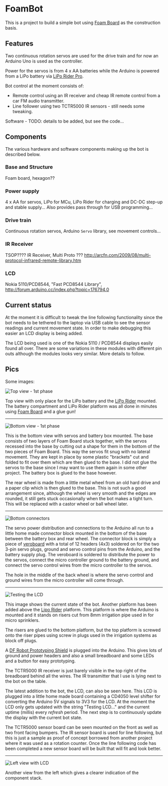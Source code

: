 FoamBot
=======

This is a project to build a simple bot using [Foam Board][1] as the
construction basis.

Features
--------
Two continuous rotation servos are used for the drive train and for now an
Arduino Uno is used as the controller.

Power for the servos is from 4 x AA batteries while the Arduino is powered from
a LiPo battery via [LiPo Rider Pro][2].

Bot control at the moment consists of:
* Remote control using an IR receiver and cheap IR remote control from a car FM
  audio transmitter.
* Line follower using two TCTR5000 IR sensors - still needs some tweaking.

Software - TODO: details to be added, but see the code...

Components
----------
The various hardware and software components making up the bot is described
below.

### Base and Structure ###
Foam board, hexagon??

### Power supply ###
4 x AA for servos, LiPo for MCu, LiPo Rider for charging and DC-DC step-up and
stable supply... Also provides pass through for USB programming...

### Drive train ###
Continuous rotation servos, Arduino `Servo` library, see movement controls...

### IR Receiver ###
TSOP???? IR Receiver, Multi Proto ???
http://arcfn.com/2009/08/multi-protocol-infrared-remote-library.htm

### LCD ###
Nokia 5110/PCD8544, "Fast PCD8544 Library", http://forum.arduino.cc/index.php?topic=176794.0

Current status
--------------
At the moment it is difficult to tweak the line following functionality since
the bot needs to be tethered to the laptop via USB cable to see the sensor
readings and current movement state. In order to make debugging this easier an
LCD display is being added.

The LCD being used is one of the Nokia 5110 / PCD8544 displays easily found all
over. There are some variations in these modules with different pin outs although
the modules looks very similar. More details to follow.

Pics
----
Some images:

![Top view - 1st phase](pics/TopViewFirstPhase.jpg)

Top view with only place for the LiPo battery and the [LiPo Rider][2] mounted.
The battery compartment and LiPo Rider platform was all done in minutes using
[Foam Board][1] and a glue gun!

-----
![Bottom view - 1st phase](pics/BottomViewFirstPhase.jpg)

This is the bottom view with servos and battery box mounted. The base consists
of two layers of Foam Board stuck together, with the servos recessed into the
base by cutting out a shape for them in the bottom of the two pieces of Foam
Board. This way the servos fit snug with no lateral movement. They are kept in
place by some plastic "brackets" cut and folded to fit over them which are then
glued to the base. I did not glue the servos to the base since I may want to use
them again in some other project. The battery box is glued to the base however.

The rear wheel is made from a little metal wheel from an old hard drive and a
paper clip which is then glued to the base. This is not such a good arrangement
since, although the wheel is very smooth and the edges are rounded, it still
gets stuck occasionally when the bot makes a tight turn. This will be replaced
with a castor wheel or ball wheel later.

-----
![Bottom connectors](pics/BottomConnectors.jpg)

The servo power distribution and connections to the Arduino all run to a little
home made connector block mounted in the bottom of the base between the battery
box and rear wheel. The connector block is simply a piece of [veroboard][3]
with a total of 12 headers (4x3) soldered on for the two 3-pin servo plugs,
ground and servo control pins from the Arduino, and the battery supply plug. The
veroboard is soldered to distribute the power to the servos, connect the
micro controller ground to the battery ground, and connect the servo control
wires from the micro controller to the servos.

The hole in the middle of the back wheel is where the servo control and ground
wires from the micro controller will come through.

-----
![Testing the LCD](pics/TestingLCD.jpg)

This image shows the current state of the bot. Another platform has been added
above the [Lipo Rider][2] platform. This platform is where the Arduino is
mounted and it stands on risers cut from 8mm irrigation pipe used in for micro
sprinklers.

The risers are glued to the bottom platform, but the top platform is screwed
onto the riser pipes using screw in plugs used in the irrigation systems as
block off plugs.

A [DF Robot Prototyping Shield][4] is plugged into the Arduino. This gives lots
of ground and power headers and also a small breadboard and some LEDs and a
button for easy prototyping.

The TCTR5000 IR receiver is just barely visible in the top right of the
breadboard behind all the wires. The IR transmitter that I use is lying next to
the bot on the table.

The latest addition to the bot, the LCD, can also be seen here. This LCD is
plugged into a little home made board containing a CD4050 level shifter for
converting the Arduino 5V signals to 3V3 for the LCD. At the moment the LCD only
gets updated with the string "Testing LCD..." and the current uptime (millis)
every _refresh_ period. The next step is to continuously update the display with
the current bot state.

The TCTR5000 sensor board can be seen mounted on the front as well as two front
facing bumpers. The IR sensor board is used for line following, but this is just
a sample as proof of concept borrowed from another project where it was used as
a rotation counter. Once the line following code has been completed a new sensor
board will be built that will fit and look better.

-----
![Left view with LCD](pics/LeftViewLCD.jpg)

Another view from the left which gives a clearer indication of the component
stack.

[1]: http://en.wikipedia.org/wiki/Foamcore
[2]: http://www.seeedstudio.com/wiki/index.php?title=Lipo_Rider_Pro
[3]: http://en.wikipedia.org/wiki/Veroboard
[4]: http://www.dfrobot.com/wiki/index.php/Prototyping_Shield_For_Arduino_%28SKU:_DFR0019%29
